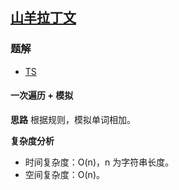 ## [山羊拉丁文](https://leetcode-cn.com/problems/goat-latin/)

### 题解
+ [TS](../../ts/896/824.ts)

#### 一次遍历 + 模拟
**思路**
根据规则，模拟单词相加。

**复杂度分析**
+ 时间复杂度：O(n)，n 为字符串长度。
+ 空间复杂度：O(n)。